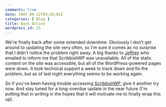 ```yaml
---
comments: true
date: 2007-09-22T09:28:01Z
categories: [ Blog ]
title: Back Online
wordpress_id: 21
---
```


We're finally back after some extended downtime. Obviously I don't get around to updating the site very often, so I'm sure it comes as no surprise that I didn't notice the problem right away. A big thanks to [Jeffrey](http://quotedprintable.com/) who emailed to inform me that ScribbishWP was unavailable. All of the static content on the site was accessible, but all of the WordPress-powered pages were down. It took technical support a week to track down and fix the problem, but as of last night everything seems to be working again.

So if you've been having trouble accessing [ScribbishWP](http://pittcrew.net/geekblog/scribbishwp/), give it another try now. And stay tuned for a long-overdue update in the near future (I'm putting that in writing in the hopes that it will motivate me to finally wrap this up).
